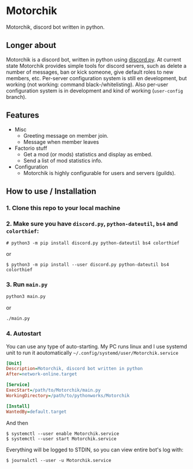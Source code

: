 # Motorchik
Motorchik, discord bot written in python.

## Longer about
Motorchik is a discord bot, written in python using [discord.py](https://github.com/Rapptz/discord.py).
At current state Motorchik provides simple tools for discord servers, such as delete a number of messages, ban or kick someone, give default roles to new members, etc.
Per-server configuration system is still en development, but working (not working: command black-/whitelisting). Also per-user configuration system is in development and kind of working (`user-config` branch).

## Features
* Misc
  - Greeting message on member join.
  - Message when member leaves
* Factorio stuff
  - Get a mod (or mods) statistics and display as embed.
  - Send a list of mod statistics info.
* Configuration
  - Motorchik is highly configurable for users and servers (guilds).
  
## How to use / Installation
### 1. Clone this repo to your local machine
### 2. Make sure you have `discord.py`, `python-dateutil`, `bs4` and `colorthief`:
  ```
  # python3 -m pip install discord.py python-dateutil bs4 colorthief
  ```
  or
  ```
  $ python3 -m pip install --user discord.py python-dateutil bs4 colorthief
  ```
### 3. Run `main.py`
  ```sh
  python3 main.py
  ```
  or
  ```sh
  ./main.py
  ```
### 4. Autostart
  You can use any type of auto-starting. My PC runs linux and I use systemd unit to run it aoutomatically
  `~/.config/systemd/user/Motorchik.service`
  ```ini
  [Unit]
  Description=Motorchik, discord bot written in python
  After=network-online.target
  
  [Service]
  ExecStart=/path/to/Motorchik/main.py
  WorkingDirectory=/path/to/pythonworks/Motorchik
  
  [Install]
  WantedBy=default.target
  ```
  And then
  ```
  $ systemctl --user enable Motorchik.service
  $ systemctl --user start Motorchik.service
  ```
  Everything will be logged to STDIN, so you can view entire bot's log with:
  ```
  $ journalctl --user -u Motorchik.service
  ```
